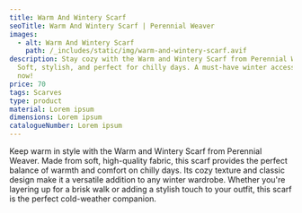 ```yaml
---
title: Warm And Wintery Scarf
seoTitle: Warm And Wintery Scarf | Perennial Weaver
images:
  - alt: Warm And Wintery Scarf
    path: /_includes/static/img/warm-and-wintery-scarf.avif
description: Stay cozy with the Warm and Wintery Scarf from Perennial Weaver.
  Soft, stylish, and perfect for chilly days. A must-have winter accessory. Shop
  now!
price: 70
tags: Scarves
type: product
material: Lorem ipsum
dimensions: Lorem ipsum
catalogueNumber: Lorem ipsum
---
```

Keep warm in style with the Warm and Wintery Scarf from Perennial Weaver. Made from soft, high-quality fabric, this scarf provides the perfect balance of warmth and comfort on chilly days. Its cozy texture and classic design make it a versatile addition to any winter wardrobe. Whether you're layering up for a brisk walk or adding a stylish touch to your outfit, this scarf is the perfect cold-weather companion.
